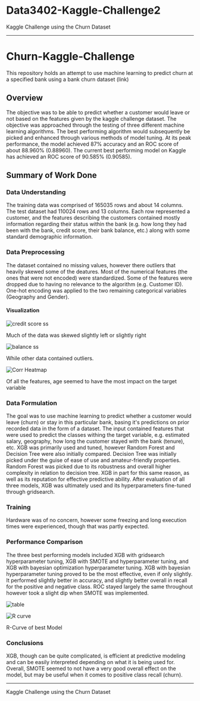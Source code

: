# Data3402-Kaggle-Challenge2
Kaggle Challenge using the Churn Dataset

------------------------------------------------
# Churn-Kaggle-Challenge
This repository holds an attempt to use machine learning to predict churn at a specified bank using a bank churn dataset (link)

## Overview
The objective was to be able to predict whether a customer would leave or not based on the features given by the kaggle challenge dataset. The objective was approached through the testing of three different machine learning algorithms. The best performing algorithm would subsequently be picked and enhanced through various methods of model tuning. At its peak performance, the model achieved 87% accuracy and an ROC score of about 88.960% (0.88960). The current best performing model on Kaggle has achieved an ROC score of 90.585% (0.90585).

## Summary of Work Done

### Data Understanding

The training data was comprised of 165035 rows and about 14 columns. The test dataset had 110024 rows and 13 columns. Each row represented a customer, and the features describing the customers contained mostly information regarding their status within the bank (e.g. how long they had been with the bank, credit score, their bank balance, etc.) along with some standard demographic information.

### Data Preprocessing

The dataset contained no missing values, however there outliers that heavily skewed some of the deatures. Most of the numerical features (the ones that were not encoded) were standardized. Some of the features were dropped due to having no relevance to the algorithm (e.g. Customer ID). One-hot encoding was applied to the two remaining categorical variables (Geography and Gender).

#### Visualization
![credit score ss](https://github.com/Meks7/Churn-Kaggle-Challenge/assets/144177911/bdb02a7d-bca0-4177-b245-269e6bc8161f)

Much of the data was skewed slightly left or slightly right

![balance ss](https://github.com/Meks7/Churn-Kaggle-Challenge/assets/144177911/ea07a6dc-a7a2-4f96-a4ad-e92bdbe93acf)

While other data contained outliers.

![Corr Heatmap](https://github.com/Meks7/Churn-Kaggle-Challenge/assets/144177911/4fbdeede-efbe-46e4-bc92-0ff773f2a129)

Of all the features, age seemed to have the most impact on the target variable

### Data Formulation

The goal was to use machine learning to predict whether a customer would leave (churn) or stay in this particular bank, basing it's predictions on prior recorded data in the form of a dataset. The input contained features that were used to predict the classes withing the target variable, e.g. estimated salary, geography, how long the customer stayed with the bank (tenure), etc. XGB was primarily used and tuned, however Random Forest and Decision Tree were also initially compared. Decision Tree was initially picked under the guise of ease of use and amateur-friendly properties. Random Forest was picked due to its robustness and overall higher complexity in relation to decision tree. XGB in part for this same reason, as well as its reputation for effective predictive ability. After evaluation of all three models, XGB was ultimately used and its hyperparameters fine-tuned through gridsearch. 

### Training
Hardware was of no concern, however some freezing and long execution times were experienced, though that was partly expected.

### Performance Comparison

The three best performing models included XGB with gridsearch hyperparameter tuning, XGB with SMOTE and hyperparameter tuning, and XGB with bayesian optimization hyperparameter tuning. XGB with bayesian hyperparameter tuning proved to be the most effective, even if only slightly. It performed slightly better in accuracy, and slightly better overall in recall for the positive and negative class. ROC stayed largely the same throughout however took a slight dip when SMOTE was implemented.

![table](https://github.com/Meks7/Churn-Kaggle-Challenge/assets/144177911/85128333-1e15-478f-8caa-0d097921351f)


![R curve](https://github.com/Meks7/Churn-Kaggle-Challenge/assets/144177911/27b1bd23-a64d-4e37-9f7e-4cfd19c0e1fd)

R-Curve of best Model

### Conclusions

XGB, though can be quite complicated, is efficient at predictive modeling and can be easily interpreted depending on what it is being used for. Overall, SMOTE seemed to not have a very good overall effect on the model, but may be useful when it comes to positive class recall (churn).

_______________________________________________________________________


Kaggle Challenge using the Churn Dataset

